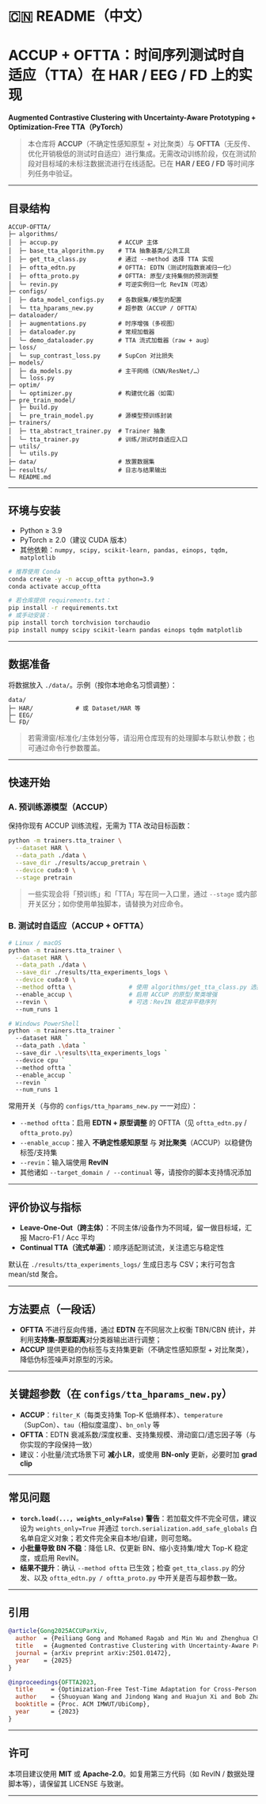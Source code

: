 # 🇨🇳 README（中文）

# ACCUP + OFTTA：时间序列测试时自适应（TTA）在 HAR / EEG / FD 上的实现

**Augmented Contrastive Clustering with Uncertainty-Aware Prototyping + Optimization-Free TTA（PyTorch）**

> 本仓库将 **ACCUP**（不确定性感知原型 + 对比聚类）与 **OFTTA**（无反传、优化开销极低的测试时自适应）进行集成。无需改动训练阶段，仅在测试阶段对目标域的未标注数据流进行在线适配。已在 **HAR / EEG / FD** 等时间序列任务中验证。

---

## 目录结构

```
ACCUP-OFTTA/
├─ algorithms/
│  ├─ accup.py                 # ACCUP 主体
│  ├─ base_tta_algorithm.py    # TTA 抽象基类/公共工具
│  ├─ get_tta_class.py         # 通过 --method 选择 TTA 实现
│  ├─ oftta_edtn.py            # OFTTA: EDTN（测试时指数衰减归一化）
│  ├─ oftta_proto.py           # OFTTA: 原型/支持集侧的预测调整
│  └─ revin.py                 # 可逆实例归一化 RevIN（可选）
├─ configs/
│  ├─ data_model_configs.py    # 各数据集/模型的配置
│  └─ tta_hparams_new.py       # 超参数（ACCUP / OFTTA）
├─ dataloader/
│  ├─ augmentations.py         # 时序增强（多视图）
│  ├─ dataloader.py            # 常规加载器
│  └─ demo_dataloader.py       # TTA 流式加载器（raw + aug）
├─ loss/
│  └─ sup_contrast_loss.py     # SupCon 对比损失
├─ models/
│  ├─ da_models.py             # 主干网络（CNN/ResNet/…）
│  └─ loss.py
├─ optim/
│  └─ optimizer.py             # 构建优化器（如需）
├─ pre_train_model/
│  ├─ build.py
│  └─ pre_train_model.py       # 源模型预训练封装
├─ trainers/
│  ├─ tta_abstract_trainer.py  # Trainer 抽象
│  └─ tta_trainer.py           # 训练/测试时自适应入口
├─ utils/
│  └─ utils.py
├─ data/                       # 放置数据集
├─ results/                    # 日志与结果输出
└─ README.md
```

---

## 环境与安装

* Python ≥ 3.9
* PyTorch ≥ 2.0（建议 CUDA 版本）
* 其他依赖：`numpy, scipy, scikit-learn, pandas, einops, tqdm, matplotlib`

```bash
# 推荐使用 Conda
conda create -y -n accup_oftta python=3.9
conda activate accup_oftta

# 若仓库提供 requirements.txt：
pip install -r requirements.txt
# 或手动安装：
pip install torch torchvision torchaudio
pip install numpy scipy scikit-learn pandas einops tqdm matplotlib
```

---

## 数据准备

将数据放入 `./data/`。示例（按你本地命名习惯调整）：

```
data/
├─ HAR/            # 或 Dataset/HAR 等
├─ EEG/
└─ FD/
```

> 若需滑窗/标准化/主体划分等，请沿用仓库现有的处理脚本与默认参数；也可通过命令行参数覆盖。

---

## 快速开始

### A. 预训练源模型（ACCUP）

保持你现有 ACCUP 训练流程，无需为 TTA 改动目标函数：

```bash
python -m trainers.tta_trainer \
  --dataset HAR \
  --data_path ./data \
  --save_dir ./results/accup_pretrain \
  --device cuda:0 \
  --stage pretrain
```

> 一些实现会将「预训练」和「TTA」写在同一入口里，通过 `--stage` 或内部开关区分；如你使用单独脚本，请替换为对应命令。

### B. 测试时自适应（ACCUP + OFTTA）

```bash
# Linux / macOS
python -m trainers.tta_trainer \
  --dataset HAR \
  --data_path ./data \
  --save_dir ./results/tta_experiments_logs \
  --device cuda:0 \
  --method oftta \                # 使用 algorithms/get_tta_class.py 选择 OFTTA
  --enable_accup \                # 启用 ACCUP 的原型/聚类增强
  --revin \                       # 可选：RevIN 稳定非平稳序列
  --num_runs 1

# Windows PowerShell
python -m trainers.tta_trainer `
  --dataset HAR `
  --data_path .\data `
  --save_dir .\results\tta_experiments_logs `
  --device cpu `
  --method oftta `
  --enable_accup `
  --revin `
  --num_runs 1
```

常用开关（与你的 `configs/tta_hparams_new.py` 一一对应）：

* `--method oftta`：启用 **EDTN + 原型调整** 的 OFTTA（见 `oftta_edtn.py` / `oftta_proto.py`）
* `--enable_accup`：接入 **不确定性感知原型** 与 **对比聚类**（ACCUP）以稳健伪标签/支持集
* `--revin`：输入端使用 **RevIN**
* 其他诸如 `--target_domain / --continual` 等，请按你的脚本支持情况添加

---

## 评价协议与指标

* **Leave-One-Out（跨主体）**：不同主体/设备作为不同域，留一做目标域，汇报 Macro-F1 / Acc 平均
* **Continual TTA（流式单遍）**：顺序适配测试流，关注遗忘与稳定性

默认在 `./results/tta_experiments_logs/` 生成日志与 CSV；末行可包含 mean/std 聚合。

---

## 方法要点（一段话）

* **OFTTA** 不进行反向传播，通过 **EDTN** 在不同层次上权衡 TBN/CBN 统计，并利用**支持集-原型距离**对分类器输出进行调整；
* **ACCUP** 提供更稳的伪标签与支持集更新（不确定性感知原型 + 对比聚类），降低伪标签噪声对原型的污染。

---

## 关键超参数（在 `configs/tta_hparams_new.py`）

* **ACCUP**：`filter_K`（每类支持集 Top-K 低熵样本）、`temperature`（SupCon）、`tau`（相似度温度）、`bn_only` 等
* **OFTTA**：EDTN 衰减系数/深度权重、支持集规模、滑动窗口/遗忘因子等（与你实现的字段保持一致）
* 建议：小批量/流式场景下可 **减小 LR**，或使用 **BN-only** 更新，必要时加 **grad clip**

---

## 常见问题

* **`torch.load(..., weights_only=False)` 警告**：若加载文件不完全可信，建议设为 `weights_only=True` 并通过 `torch.serialization.add_safe_globals` 白名单自定义对象；若文件完全来自本地/自建，则可忽略。
* **小批量导致 BN 不稳**：降低 LR、仅更新 BN、缩小支持集/增大 Top-K 稳定度，或启用 RevIN。
* **结果不提升**：确认 `--method oftta` 已生效；检查 `get_tta_class.py` 的分发、以及 `oftta_edtn.py / oftta_proto.py` 中开关是否与超参数一致。

---

## 引用

```bibtex
@article{Gong2025ACCUParXiv,
  author  = {Peiliang Gong and Mohamed Ragab and Min Wu and Zhenghua Chen and Yongyi Su and Xiaoli Li and Daoqiang Zhang},
  title   = {Augmented Contrastive Clustering with Uncertainty-Aware Prototyping for Time Series Test Time Adaptation},
  journal = {arXiv preprint arXiv:2501.01472},
  year    = {2025}
}

@inproceedings{OFTTA2023,
  title     = {Optimization-Free Test-Time Adaptation for Cross-Person Activity Recognition},
  author    = {Shuoyuan Wang and Jindong Wang and Huajun Xi and Bob Zhang and Lei Zhang and Hongxin Wei},
  booktitle = {Proc. ACM IMWUT/UbiComp},
  year      = {2023}
}
```

---

## 许可

本项目建议使用 **MIT** 或 **Apache-2.0**。如复用第三方代码（如 RevIN / 数据处理脚本等），请保留其 LICENSE 与致谢。

---


